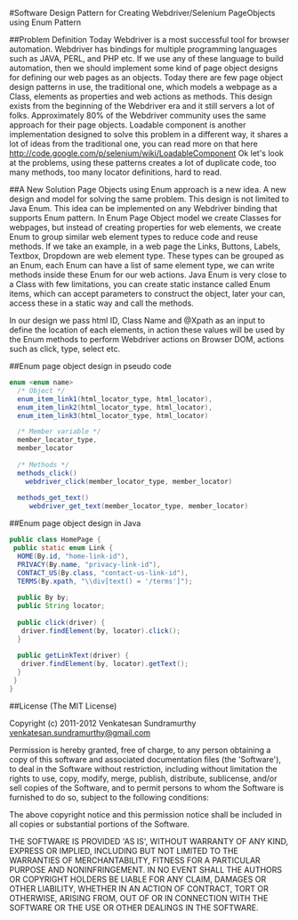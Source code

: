 #Software Design Pattern for Creating Webdriver/Selenium PageObjects using Enum Pattern


##Problem Definition
Today Webdriver is a most successful tool for browser automation. Webdriver has bindings
for multiple programming languages such as JAVA, PERL, and PHP etc. If we use any of
these language to build automation, then we should implement some kind of page object
designs for defining our web pages as an objects. Today there are few page object design patterns
in use, the traditional one, which models a webpage as a Class, elements as properties and
web actions as methods. This design exists from the beginning of
the Webdriver era and it still servers a lot of folks. Approximately 80% of the 
Webdriver community uses the same approach for their page objects. Loadable component
is another implementation designed to solve this problem in a different way,
it shares a lot of ideas from the traditional one, you can read more on that 
here http://code.google.com/p/selenium/wiki/LoadableComponent Ok let's look at the problems,
using these patterns creates a lot of duplicate code, too many methods, too many locator definitions,
hard to read.

##A New Solution
Page Objects using Enum approach is a new idea. A new design and model for solving the same problem.
This design is not limited to Java Enum. This idea can be implemented on any Webdriver binding
that supports Enum pattern. In Enum Page Object model we create Classes for webpages,
but instead of creating properties for web elements, we create Enum to group similar
web element types to reduce code and reuse methods. If we take an example, in a
web page the Links, Buttons, Labels, Textbox, Dropdown are web element type. These types 
can be grouped as an Enum, each Enum can have a list of same element type, we can
write methods inside these Enum for our web actions. Java Enum is very close to a
Class with few limitations, you can create static instance called Enum items, which 
can accept parameters to construct the object, later your can, access these in a static
way and call the methods.

In our design we pass html ID, Class Name and @Xpath as an input to define the location
of each elements, in action these values will be used by the Enum methods to perform Webdriver
actions on Browser DOM, actions such as click, type, select etc.


##Enum page object design in pseudo code

```java
enum <enum name>
  /* Object */
  enum_item_link1(html_locator_type, html_locator),
  enum_item_link2(html_locator_type, html_locator),
  enum_item_link3(html_locator_type, html_locator)

  /* Member variable */
  member_locator_type,
  member_locator
  
  /* Methods */
  methods_click()
    webdriver_click(member_locator_type, member_locator)
  
  methods_get_text()
     webdriver_get_text(member_locator_type, member_locator)
```

##Enum page object design in Java
```java
public class HomePage {
 public static enum Link {
  HOME(By.id, "home-link-id"),
  PRIVACY(By.name, "privacy-link-id"),
  CONTACT_US(By.class, "contact-us-link-id"),
  TERMS(By.xpath, "\\div[text() = '/terms']");
  
  public By by;
  public String locator;
  
  public click(driver) {
   driver.findElement(by, locator).click();
  }
  
  public getLinkText(driver) {
   driver.findElement(by, locator).getText();
  }
 }
}

```
##License
(The MIT License)

Copyright (c) 2011-2012 Venkatesan Sundramurthy <venkatesan.sundramurthy@gmail.com>

Permission is hereby granted, free of charge, to any person obtaining a copy of this software and associated documentation files (the 'Software'), to deal in the Software without restriction, including without limitation the rights to use, copy, modify, merge, publish, distribute, sublicense, and/or sell copies of the Software, and to permit persons to whom the Software is furnished to do so, subject to the following conditions:

The above copyright notice and this permission notice shall be included in all copies or substantial portions of the Software.

THE SOFTWARE IS PROVIDED 'AS IS', WITHOUT WARRANTY OF ANY KIND, EXPRESS OR IMPLIED, INCLUDING BUT NOT LIMITED TO THE WARRANTIES OF MERCHANTABILITY, FITNESS FOR A PARTICULAR PURPOSE AND NONINFRINGEMENT. IN NO EVENT SHALL THE AUTHORS OR COPYRIGHT HOLDERS BE LIABLE FOR ANY CLAIM, DAMAGES OR OTHER LIABILITY, WHETHER IN AN ACTION OF CONTRACT, TORT OR OTHERWISE, ARISING FROM, OUT OF OR IN CONNECTION WITH THE SOFTWARE OR THE USE OR OTHER DEALINGS IN THE SOFTWARE.
